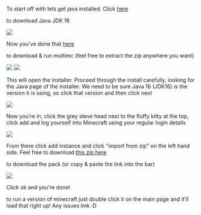 <p>
  To start off with lets get java installed. Click
  <a href="https://adoptopenjdk.net/?variant=openjdk16&jvmVariant=hotspot" target="_blank" target="_blank">
    here
  </a>

  to download Java JDK 16
</p>

<img src="https://lh3.googleusercontent.com/A2hAA2n8MlLM83oP3kVH9QTscrmXTuAFP9l8LY1sl2yy8Nh2s7qLEos-obrAFu_WW7fZCjTlyuUkDz1qP7AwKHOXdcrze_TOgz7LH7KpC4qh_eQfudHbruAbghYBBmrOPMKIVFzTsIB_s7GM5uAa-bzz6uSNdnkDH6VZ1ygd4cPj2FzkrcpjAXey1UK3Uu0KgxtNNppkjV4ArKTFc7v2WSs-xZepd4XuK6bnJL-H7Olp1crcRJkTLhytbcgRbcqQ-mtfd5kgHuhcXRjbmplTzI3wOsvjnbh0CU93p4Dl2jSTLN-PsbxjpAJuiW5NiTvUdn2vUiqy19_2DSQVy9892Mu1rJ7P8uQ06H3AScg130l-fOVgFPPz_ptnYQE4HVkFhRLzvBOY1TxpJWKR36h6RndWsgvvbd2_oozlTXa7b0zo9lTlJj5VUJbDlSHTUjcR04IYDfBsvezydS9nVDYVLmvBGHy319sSKDB0gyAy3cOLg4l9VKMx4RcEocEkQgig2jboUd2qph7xCEzbAxua-BzS45URHJPI85ebl2S2sUTOmMvO8FXQB2BvGJhiGcyN8CwQL3Ryi0aivhOXRcwJ5pRCuHxQ8gR4xBmxu0uAcCoQAM6fH1zAdOZMnjqKZ44nPfGaXs7W-UaC6VYmhPxWe3tYl--0qbFXyADvgqXyb74RhTgysYn5ymb8Vsc2gitTEzlH2hcxmBUboUer4Mv-x78r=w705-h444-no?authuser=0" target="_blank">

<p>
  Now you&#039;ve done that
  <a href="https://multimc.org/#Download" target="_blank" target="_blank">
    here
  </a>

  to download &amp; run multimc (feel free to extract the zip anywhere you want)
</p>

<img src="https://wiki.skyfall.tech/download/attachments/41910277/mmc004.png?version=1&modificationDate=1588300964516&api=v2" target="_blank">

<img src="https://wiki.skyfall.tech/download/attachments/41910277/mmc005.png?version=1&modificationDate=1588300964610&api=v2" target="_blank">

<p>
  This will open the installer. Proceed through the install carefully, looking for the Java page of the installer. We need to be sure Java 16 (JDK16) is the version it is using, so click that version and then click next
</p>

<img src="https://wiki.skyfall.tech/download/thumbnails/41910277/mmc006.png?version=1&modificationDate=1588300964677&api=v2" target="_blank">

<p>
  Now you&#039;re in, click the grey steve head next to the fluffy kitty at the top, click add and log yourself into Minecraft using your regular login details
</p>

<img src="https://wiki.skyfall.tech/download/attachments/41910277/mmc009.png?version=1&modificationDate=1588302231975&api=v2" target="_blank">

<p>
  From there click add instance and click &quot;import from zip&quot; on the left hand side. Feel free to download
  <a href="https://drive.google.com/u/0/uc?export=download&confirm=ryRU&id=1oQWQYtpHkylB6t2nzFGAbWlJHWqyhCzh" target="_blank" target="_blank">
    this zip here
  </a>

  to download the pack (or copy &amp; paste the link into the bar)
</p>

<img src="https://wiki.skyfall.tech/download/attachments/41910277/mmc011.png?version=2&modificationDate=1588303616383&api=v2" target="_blank">

<p>
  Click ok and you&#039;re done!
</p>

<p>
  to run a version of minecraft just double click it on the main page and it&#039;ll load that right up! Any issues lmk :D
</p>

